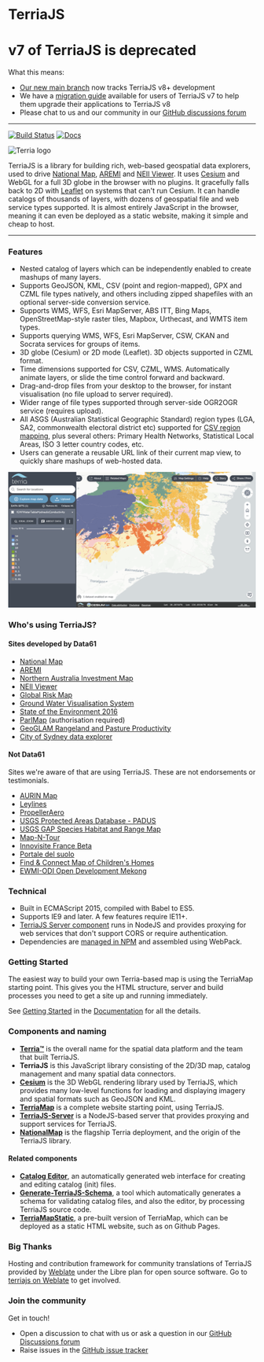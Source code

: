 
TerriaJS
============

# v7 of TerriaJS is deprecated
What this means:
- [Our new main branch](https://github.com/TerriaJS/terriajs/tree/main) now tracks TerriaJS v8+ development
- We have a [migration guide](https://docs.terria.io/guide/contributing/migration-guide/) available for users of TerriaJS v7 to help them upgrade their applications to TerriaJS v8
- Please chat to us and our community in our [GitHub discussions forum](https://github.com/TerriaJS/terriajs/discussions)

-------------------

[![Build Status](https://github.com/TerriaJS/terriajs/actions/workflows/ci.yml/badge.svg?branch=terriajs7&event=push)](https://github.com/TerriaJS/terriajs/actions/workflows/ci.yml) [![Docs](https://img.shields.io/badge/docs-online-blue.svg)](https://docs-v7.terria.io/)

![Terria logo](terria-logo.png "Terria logo")

TerriaJS is a library for building rich, web-based geospatial data explorers, used to drive [National Map](http://nationalmap.gov.au), [AREMI](http://nationalmap.gov.au/renewables) and [NEII Viewer](http://neii.gov.au/viewer/).  It uses [Cesium](https://cesiumjs.org) and WebGL for a full 3D globe in the browser with no plugins.  It gracefully falls back to 2D with [Leaflet](http://leafletjs.com/) on systems that can't run Cesium. It can handle catalogs of thousands of layers, with dozens of geospatial file and web service types supported. It is almost entirely JavaScript in the browser, meaning it can even be deployed as a static website, making it simple and cheap to host.

--------------------

### Features

* Nested catalog of layers which can be independently enabled to create mashups of many layers.
* Supports GeoJSON, KML, CSV (point and region-mapped), GPX and CZML file types natively, and others including zipped shapefiles with an optional server-side conversion service.
* Supports WMS, WFS, Esri MapServer, ABS ITT, Bing Maps, OpenStreetMap-style raster tiles, Mapbox, Urthecast, and WMTS item types.
* Supports querying WMS, WFS, Esri MapServer, CSW, CKAN and Socrata services for groups of items.
* 3D globe (Cesium) or 2D mode (Leaflet). 3D objects supported in CZML format.
* Time dimensions supported for CSV, CZML, WMS. Automatically animate layers, or slide the time control forward and backward.
* Drag-and-drop files from your desktop to the browser, for instant visualisation (no file upload to server required).
* Wider range of file types supported through server-side OGR2OGR service (requires upload).
* All ASGS (Australian Statistical Geographic Standard) region types (LGA, SA2, commonwealth electoral district etc) supported for [CSV region mapping](https://github.com/TerriaJS/nationalmap/wiki/csv-geo-au), plus several others: Primary Health Networks, Statistical Local Areas, ISO 3 letter country codes, etc.
* Users can generate a reusable URL link of their current map view, to quickly share mashups of web-hosted data.

![Terria screenshot](terria-screenshot.png "Terria screenshot")

### Who's using TerriaJS?

#### Sites developed by Data61

* [National Map](http://nationalmap.gov.au)
* [AREMI](http://nationalmap.gov.au/renewables)
* [Northern Australia Investment Map](http://nationalmap.gov.au/northernaustralia)
* [NEII Viewer](http://neii.org.au/viewer)
* [Global Risk Map](http://globalriskmap.nicta.com.au)
* [Ground Water Visualisation System](https://groundwater.data61.csiro.au)
* [State of the Environment 2016](https://soe.terria.io/)
* [ParlMap](http://parlmap.terria.io/) (authorisation required)
* [GeoGLAM Rangeland and Pasture Productivity](http://map.geo-rapp.org/)
* [City of Sydney data explorer](http://data.cityofsydney.nsw.gov.au/map)

#### Not Data61

Sites we're aware of that are using TerriaJS. These are not endorsements or testimonials.

* [AURIN Map](http://map.aurin.org.au/)
* [Leylines](http://maps.leylines.ch/)
* [PropellerAero](http://www.propelleraero.com/)
* [USGS Protected Areas Database - PADUS](https://maps.usgs.gov/padus/)
* [USGS GAP Species Habitat and Range Map](https://maps.usgs.gov/gap-species/)
* [Map-N-Tour](http://mapntour.squarespace.com/news/?tag=3D+Map+Platforms)
* [Innovisite France Beta](http://www.innovisite.com/map/france/)
* [Portale del suolo](http://www.sardegnaportalesuolo.it/webgis/)
* [Find & Connect Map of Children's Homes](https://map.findandconnect.gov.au/)
* [EWMI-ODI Open Development Mekong](https://data.opendevelopmentmekong.net/en/map-explorer)

### Technical

* Built in ECMAScript 2015, compiled with Babel to ES5.
* Supports IE9 and later. A few features require IE11+.
* [TerriaJS Server component](https://github.com/TerriajS/TerriaJS-Server) runs in NodeJS and provides proxying for web services that don't support CORS or require authentication.
* Dependencies are [managed in NPM](https://www.npmjs.com/~terria) and assembled using WebPack.

### Getting Started ###

The easiest way to build your own Terria-based map is using the TerriaMap starting point. This gives you the HTML structure, server and build processes you need to get a site up and running immediately.

See [Getting Started](http://terria.io/Documentation/guide/getting-started/) in the [Documentation](http://terria.io/Documentation/guide/) for all the details.

### Components and naming

* **[Terria™](http://terria.io)** is the overall name for the spatial data platform and the team that built TerriaJS.
* **TerriaJS** is this JavaScript library consisting of the 2D/3D map, catalog management and many spatial data connectors.
* **[Cesium](https://github.com/TerriaJS/Cesium)** is the 3D WebGL rendering library used by TerriaJS, which provides many low-level functions for loading and displaying imagery and spatial formats such as GeoJSON and KML.
* **[TerriaMap](https://github.com/TerriaJS/TerriaMap)** is a complete website starting point, using TerriaJS.
* **[TerriaJS-Server](https://github.com/TerriaJS/TerriaJS-Server)** is a NodeJS-based server that provides proxying and support services for TerriaJS.
* **[NationalMap](https://github.com/NICTA/NationalMap)** is the flagship Terria deployment, and the origin of the TerriaJS library.

#### Related components

* **[Catalog Editor](https://github.com/TerriaJS/catalog-editor)**, an automatically generated web interface for creating and editing catalog (init) files.
* **[Generate-TerriaJS-Schema](https://github.com/TerriaJS/generate-terriajs-schema)**, a tool which automatically generates a schema for validating catalog files, and also the editor, by processing TerriaJS source code.
* **[TerriaMapStatic](https://github.com/terriajs/terriamapstatic)**, a pre-built version of TerriaMap, which can be deployed as a static HTML website, such as on Github Pages.

### Big Thanks

Hosting and contribution framework for community translations of TerriaJS provided by [Weblate](https://weblate.org/en/) under the Libre plan for open source software. Go to
[terriajs on Weblate](https://hosted.weblate.org/engage/terriajs/) to get involved.

### Join the community

Get in touch!

* Open a discussion to chat with us or ask a question in our [GitHub Discussions forum](https://github.com/TerriaJS/terriajs/discussions)
* Raise issues in the [GitHub issue tracker](https://github.com/TerriaJS/terriajs/issues/new)
